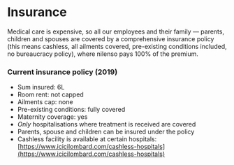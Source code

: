 # Insurance

Medical care is expensive, so all our employees and their family — parents, children and spouses are covered by a comprehensive insurance policy \(this means cashless, all ailments covered, pre-existing conditions included, no bureaucracy policy\), where nilenso pays 100% of the premium.

### Current insurance policy \(2019\)

* Sum insured: 6L
* Room rent: not capped
* Ailments cap: none
* Pre-existing conditions: fully covered
* Maternity coverage: yes
* _Only_ hospitalisations where treatment is received are covered
* Parents, spouse and children can be insured under the policy
* Cashless facility is available at certain hospitals: [https://www.icicilombard.com/cashless-hospitals](https://www.icicilombard.com/cashless-hospitals)

